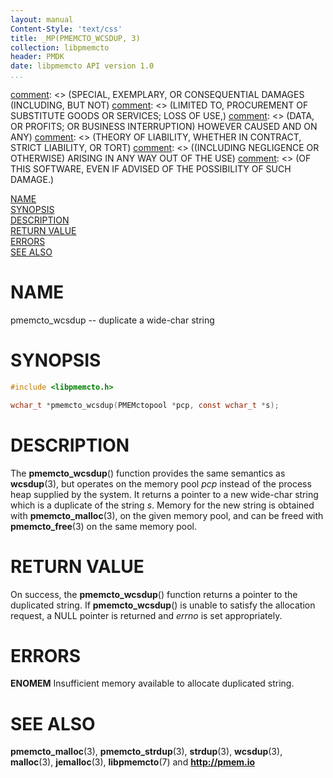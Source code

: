 ```yaml
---
layout: manual
Content-Style: 'text/css'
title: _MP(PMEMCTO_WCSDUP, 3)
collection: libpmemcto
header: PMDK
date: libpmemcto API version 1.0
...
```


[comment]: <> (Copyright 2017, Intel Corporation)

[comment]: <> (Redistribution and use in source and binary forms, with or without)
[comment]: <> (modification, are permitted provided that the following conditions)
[comment]: <> (are met:)
[comment]: <> (    * Redistributions of source code must retain the above copyright)
[comment]: <> (      notice, this list of conditions and the following disclaimer.)
[comment]: <> (    * Redistributions in binary form must reproduce the above copyright)
[comment]: <> (      notice, this list of conditions and the following disclaimer in)
[comment]: <> (      the documentation and/or other materials provided with the)
[comment]: <> (      distribution.)
[comment]: <> (    * Neither the name of the copyright holder nor the names of its)
[comment]: <> (      contributors may be used to endorse or promote products derived)
[comment]: <> (      from this software without specific prior written permission.)

[comment]: <> (THIS SOFTWARE IS PROVIDED BY THE COPYRIGHT HOLDERS AND CONTRIBUTORS)
[comment]: <> ("AS IS" AND ANY EXPRESS OR IMPLIED WARRANTIES, INCLUDING, BUT NOT)
[comment]: <> (LIMITED TO, THE IMPLIED WARRANTIES OF MERCHANTABILITY AND FITNESS FOR)
[comment]: <> (A PARTICULAR PURPOSE ARE DISCLAIMED. IN NO EVENT SHALL THE COPYRIGHT)
[comment]: <> (OWNER OR CONTRIBUTORS BE LIABLE FOR ANY DIRECT, INDIRECT, INCIDENTAL,)
[comment]: <> (SPECIAL, EXEMPLARY, OR CONSEQUENTIAL DAMAGES (INCLUDING, BUT NOT)
[comment]: <> (LIMITED TO, PROCUREMENT OF SUBSTITUTE GOODS OR SERVICES; LOSS OF USE,)
[comment]: <> (DATA, OR PROFITS; OR BUSINESS INTERRUPTION) HOWEVER CAUSED AND ON ANY)
[comment]: <> (THEORY OF LIABILITY, WHETHER IN CONTRACT, STRICT LIABILITY, OR TORT)
[comment]: <> ((INCLUDING NEGLIGENCE OR OTHERWISE) ARISING IN ANY WAY OUT OF THE USE)
[comment]: <> (OF THIS SOFTWARE, EVEN IF ADVISED OF THE POSSIBILITY OF SUCH DAMAGE.)

[comment]: <> (pmemcto_wcsdup.3 -- man page for libpmemcto)

[NAME](#name)<br />
[SYNOPSIS](#synopsis)<br />
[DESCRIPTION](#description)<br />
[RETURN VALUE](#return-value)<br />
[ERRORS](#errors)<br />
[SEE ALSO](#see-also)<br />


# NAME #

pmemcto_wcsdup -- duplicate a wide-char string


# SYNOPSIS #

```c
#include <libpmemcto.h>

wchar_t *pmemcto_wcsdup(PMEMctopool *pcp, const wchar_t *s);
```


# DESCRIPTION #

The **pmemcto_wcsdup**() function provides the same semantics as **wcsdup**(3),
but operates on the memory pool *pcp* instead of the process heap supplied
by the system.  It returns a pointer to a new wide-char string which is
a duplicate of the string *s*.  Memory for the new string is obtained with
**pmemcto_malloc**(3), on the given memory pool, and can be freed with
**pmemcto_free**(3) on the same memory pool.


# RETURN VALUE #

On success, the **pmemcto_wcsdup**() function returns a pointer to
the duplicated string.  If **pmemcto_wcsdup**() is unable to satisfy the
allocation request, a NULL pointer is returned and *errno* is set appropriately.


# ERRORS #

**ENOMEM** Insufficient memory available to allocate duplicated string.


# SEE ALSO #

**pmemcto_malloc**(3), **pmemcto_strdup**(3),
**strdup**(3), **wcsdup**(3), **malloc**(3),
**jemalloc**(3), **libpmemcto**(7) and **<http://pmem.io>**
